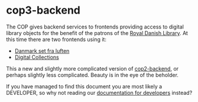 # cop3-backend

The COP gives backend services to frontends providing access to
digital library objects for the benefit of the patrons of the [Royal
Danish Library](https://www.kb.dk/). At this time there are two
frontends using it:

* [Danmark set fra luften](https://www.kb.dk/danmarksetfraluften/)
* [Digital Collections](http://www5.kb.dk/editions/any/2009/jul/editions/en/)

This a new and slightly more complicated version of
[cop2-backend](https://github.com/kb-dk/cop2-backend/tree/master/trunk),
or perhaps slightly less complicated. Beauty is in the eye of the
beholder.

If you have managed to find this document you are most likely a
DEVELOPER, so why not reading our [documentation for
developers](DEVELOPER.md) instead?
